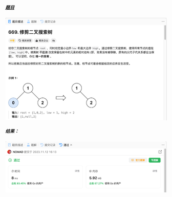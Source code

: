 ##### [题目](https://leetcode.cn/problems/trim-a-binary-search-tree/description/)
![pic](img.png)
##### 结果：
![pic](result.png)